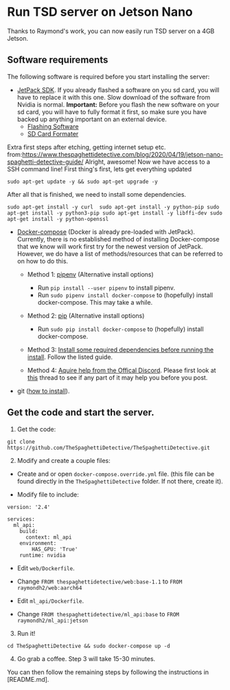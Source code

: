 # Run TSD server on Jetson Nano

Thanks to Raymond's work, you can now easily run TSD server on a 4GB Jetson.

## Software requirements

The following software is required before you start installing the server:

- [JetPack SDK](https://developer.nvidia.com/embedded/jetpack). If you already flashed a software on you sd card, you will have to replace it with this one. Slow download of the software from Nvidia is normal. **Important:** Before you flash the new software on your sd card, you will have to fully format it first, so make sure you have backed up anything important on an external device.
  - [Flashing Software](https://www.balena.io/etcher/)
  - [SD Card Formater](https://www.sdcard.org/downloads/formatter/)

Extra first steps after etching, getting internet setup etc.
from:https://www.thespaghettidetective.com/blog/2020/04/19/jetson-nano-spaghetti-detective-guide/
Alright, awesome! Now we have access to a SSH command line!
First thing's first, lets get everything updated

`sudo apt-get update -y && sudo apt-get upgrade -y`

After all that is finished, we need to install some dependencies.

`sudo apt-get install -y curl 
sudo apt-get install -y python-pip
sudo apt-get install -y python3-pip
sudo apt-get install -y libffi-dev
sudo apt-get install -y python-openssl`



- [Docker-compose](https://docs.docker.com/compose/install/#install-using-pip) (Docker is already pre-loaded with JetPack). Currently, there is no established method of installing Docker-compose that we know will work first try for the newest version of JetPack. However, we do have a list of methods/resources that can be referred to on how to do this.
    - Method 1: [pipenv](https://docs.docker.com/compose/install/#install-using-pip) (Alternative install options)
        - Run `pip install --user pipenv` to install pipenv.
        - Run `sudo pipenv install docker-compose` to (hopefully) install docker-compose. This may take a while.

    - Method 2: [pip](https://docs.docker.com/compose/install/#install-using-pip) (Alternative install options)
        - Run `sudo pip install docker-compose` to (hopefully) install docker-compose.

    - Method 3: [Install some required dependencies before running the install](https://dev.to/rohansawant/installing-docker-and-docker-compose-on-the-jetson-nano-4gb-2gb-in-2-simple-steps-1f4i). Follow the listed guide.

    - Method 4: [Aquire help from the Offical Discord](https://discord.gg/5bnFgzGWHY). Please first look at [this](https://discord.com/channels/614543405724205137/648759742881071124/811686583043620923) thread to see if any part of it may help you before you post. 
  
- git ([how to install](https://git-scm.com/downloads)).

## Get the code and start the server.

1. Get the code:

```
git clone https://github.com/TheSpaghettiDetective/TheSpaghettiDetective.git
```

2. Modify and create a couple files:

  - Create and or open `docker-compose.override.yml` file. (this file can be found directly in the `TheSpaghettiDetective` folder. If not there, create it).

  - Modify file to include:

  ```
  version: '2.4'

  services:
    ml_api:
      build:
        context: ml_api
      environment:
          HAS_GPU: 'True'
      runtime: nvidia
  ```

  - Edit `web/Dockerfile`.

  - Change `FROM thespaghettidetective/web:base-1.1` to `FROM raymondh2/web:aarch64`

  - Edit `ml_api/Dockerfile`.

  - Change `FROM thespaghettidetective/ml_api:base` to `FROM raymondh2/ml_api:jetson`
  
 3. Run it!
 
 ```
 cd TheSpaghettiDetective && sudo docker-compose up -d
 ```

4. Go grab a coffee. Step 3 will take 15-30 minutes.

You can then follow the remaining steps by following the instructions in [README.md].
